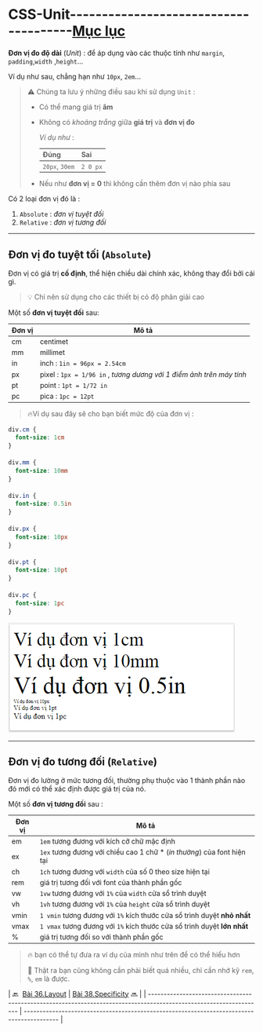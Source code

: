# CSS-Unit--------------------------------------[Mục lục](https://github.com/Zenfection/CSS)

**Đơn vị đo độ dài** (*Unit*) : để áp dụng vào các thuộc tính như `margin`, `padding`,`width` ,`height`...

Ví dụ như sau, chẳng hạn như `10px`, `2em`...

> ⚠️ Chúng ta lưu ý những điều sau khi sử dụng `Unit` : 
> 
> - Có thể mang giá trị **âm**
> 
> - Không có *khoảng trắng* giữa **giá trị** và **đơn vị đo**
>   
>   *Ví dụ như* :
>   
>   | Đúng           | Sai      |
>   | -------------- | -------- |
>   | `20px`, `30em` | `2 0 px` |
> 
> - Nếu như **đơn vị = 0** thì không cần thêm đơn vị nào phía sau

Có 2 loại đơn vị đó là :

1. `Absolute` : *đơn vị tuyệt đối*
2. `Relative` : *đơn vị tương đối*

---

## Đơn vị đo tuyệt tối (`Absolute`)

Đơn vị có giá trị **cố định**, thể hiện chiều dài chính xác, không thay đổi bởi cái gì.

> 💡 Chỉ nên sử dụng cho các thiết bị có độ phân giải cao

Một số **đơn vị tuyệt đối** sau: 

| Đơn vị | Mô tả                                                                |
| ------ | -------------------------------------------------------------------- |
| cm     | centimet                                                             |
| mm     | millimet                                                             |
| in     | inch : `1in = 96px = 2.54cm`                                         |
| px     | pixel : `1px = 1/96 in` , *tương dương với 1 điểm ảnh trên máy tính* |
| pt     | point : `1pt = 1/72 in`                                              |
| pc     | pica : `1pc = 12pt`                                                  |

> 🔥Ví dụ sau đây sẽ cho bạn biết mức độ của đơn vị : 

```css
div.cm {
  font-size: 1cm
}

div.mm {
  font-size: 10mm
}

div.in {
  font-size: 0.5in
}

div.px {
  font-size: 10px
}

div.pt {
  font-size: 10pt
}

div.pc {
  font-size: 1pc
}
```

![unit-trong-css-1.png](https://raw.githubusercontent.com/Zenfection/Image/master/2021/01/17-15-49-04-unit-trong-css-1.png)

---

## Đơn vị đo tương đối (`Relative`)

Đơn vị đo lường ở mức tương đối, thường phụ thuộc vào 1 thành phần nào đó mới có thể xác định được giá trị của nó.

Một số **đơn vị tương đối** sau : 

| Đơn vị | Mô tả                                                                    |
| ------ | ------------------------------------------------------------------------ |
| em     | `1em` tương đương với kích cỡ chữ mặc định                               |
| ex     | `1ex` tương đương với chiều cao 1 chữ * (*in thường*) của font hiện tại  |
| ch     | `1ch` tương đương với `width` của số 0 theo size hiện tại                |
| rem    | giá trị tương đối với font của thành phần gốc                            |
| vw     | `1vw` tương đương với `1%` của `width` cửa sổ trình duyệt                |
| vh     | `1vh` tương đương với `1%` của `height` cửa sổ trình duyệt               |
| vmin   | `1 vmin` tương đương với `1%` kích thước cửa sổ trình duyệt **nhỏ nhất** |
| vmax   | `1 vmax` tương đương với `1%` kích thước cửa sổ trình duyệt **lớn nhất** |
| %      | giá trị tương đối so với thành phần gốc                                  |

> 🔥 bạn có thể tự đưa ra ví dụ của mình như trên để có thể hiểu hơn
> 
> 💭 Thật ra bạn cũng không cần phải biết quá nhiều, chỉ cần nhớ kỹ `rem`, `%`, `em` là được.

| 🔙  [Bài 36.Layout](https://github.com/Zenfection/CSS/blob/master/BasicCSS/36.Layout.md)
 | [Bài 38.Specificity](https://github.com/Zenfection/CSS/blob/master/BasicCSS/38.Specificity.md) 🔜 |
| ------------------------------------------------------------------------------------------------------------------ | ----------------------------------------------------------------------------------------- |